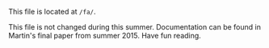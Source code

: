 This file is located at `/fa/`.

This file is not changed during this summer. Documentation can be found in Martin's final paper from summer 2015.
Have fun reading.
